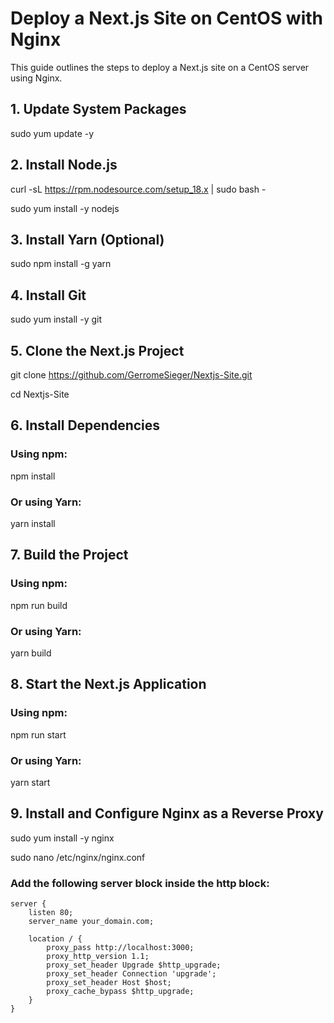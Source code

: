 # Deploy a Next.js Site on CentOS with Nginx

This guide outlines the steps to deploy a Next.js site on a CentOS server using Nginx.

## 1. Update System Packages

sudo yum update -y

## 2. Install Node.js

curl -sL https://rpm.nodesource.com/setup_18.x | sudo bash -

sudo yum install -y nodejs 

## 3. Install Yarn (Optional)

sudo npm install -g yarn

## 4. Install Git

sudo yum install -y git

## 5. Clone the Next.js Project

git clone https://github.com/GerromeSieger/Nextjs-Site.git

cd Nextjs-Site

## 6. Install Dependencies

### Using npm:

npm install

### Or using Yarn:

yarn install

## 7. Build the Project

### Using npm:

npm run build

### Or using Yarn:

yarn build

## 8. Start the Next.js Application

### Using npm:

npm run start

### Or using Yarn:

yarn start

## 9. Install and Configure Nginx as a Reverse Proxy

sudo yum install -y nginx

sudo nano /etc/nginx/nginx.conf

### Add the following server block inside the http block:

```nginx
server {
    listen 80;
    server_name your_domain.com;

    location / {
        proxy_pass http://localhost:3000;
        proxy_http_version 1.1;
        proxy_set_header Upgrade $http_upgrade;
        proxy_set_header Connection 'upgrade';
        proxy_set_header Host $host;
        proxy_cache_bypass $http_upgrade;
    }
}